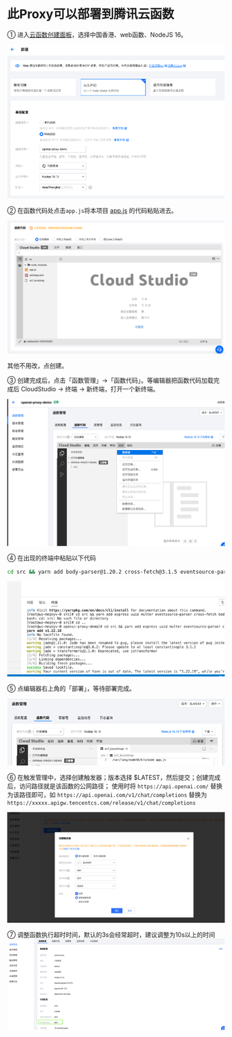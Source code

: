 # 此Proxy可以部署到腾讯云函数

① 进入[云函数创建面板](https://console.cloud.tencent.com/scf/list-create?rid=5&ns=default&createType=empty)，选择中国香港、web函数、NodeJS 16。

![](images/20230307122958.png)

② 在函数代码处点击`app.js`将本项目 [app.js](/app.js) 的代码粘贴进去。

![](images/20230307123053.png)

其他不用改，点创建。

③ 创建完成后，点击「函数管理」→「函数代码」。等编辑器把函数代码加载完成后 CloudStudio → 终端 → 新终端，打开一个新终端。

![](images/20230307123511.png)

④ 在出现的终端中粘贴以下代码 

```bash
cd src && yarn add body-parser@1.20.2 cross-fetch@3.1.5 eventsource-parser@0.1.0 express@4.18.2 multer@1.4.5-lts.1
```

![](images/20230307123910.png)

⑤ 点编辑器右上角的「部署」，等待部署完成。

![](images/20230307123957.png)

⑥ 在触发管理中，选择创建触发器；版本选择 $LATEST，然后提交；创建完成后，访问路径就是该函数的公网路径；
使用时将 `https://api.openai.com/` 替换为该路径即可，如 `https://api.openai.com/v1/chat/completions` 替换为 `https://xxxxx.apigw.tencentcs.com/release/v1/chat/completions`

![](images/20230307124127.png)

⑦ 调整函数执行超时时间，默认的3s会经常超时，建议调整为10s以上的时间
![](images/20230307203401.png)